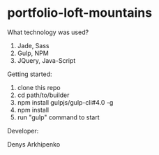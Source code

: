 # portfolio-loft-mountains

What technology was used?

1. Jade, Sass
2. Gulp, NPM
3. JQuery, Java-Script

Getting started:

1. clone this repo
2. cd path/to/builder
3. npm install gulpjs/gulp-cli#4.0 -g
4. npm install
5. run "gulp" command to start

Developer:

Denys Arkhipenko